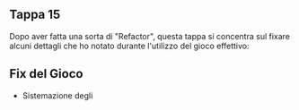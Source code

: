 ## Tappa 15

Dopo aver fatta una sorta di "Refactor", questa tappa si concentra sul fixare alcuni dettagli che ho notato durante l'utilizzo del gioco effettivo:

## Fix del Gioco

- Sistemazione degli 